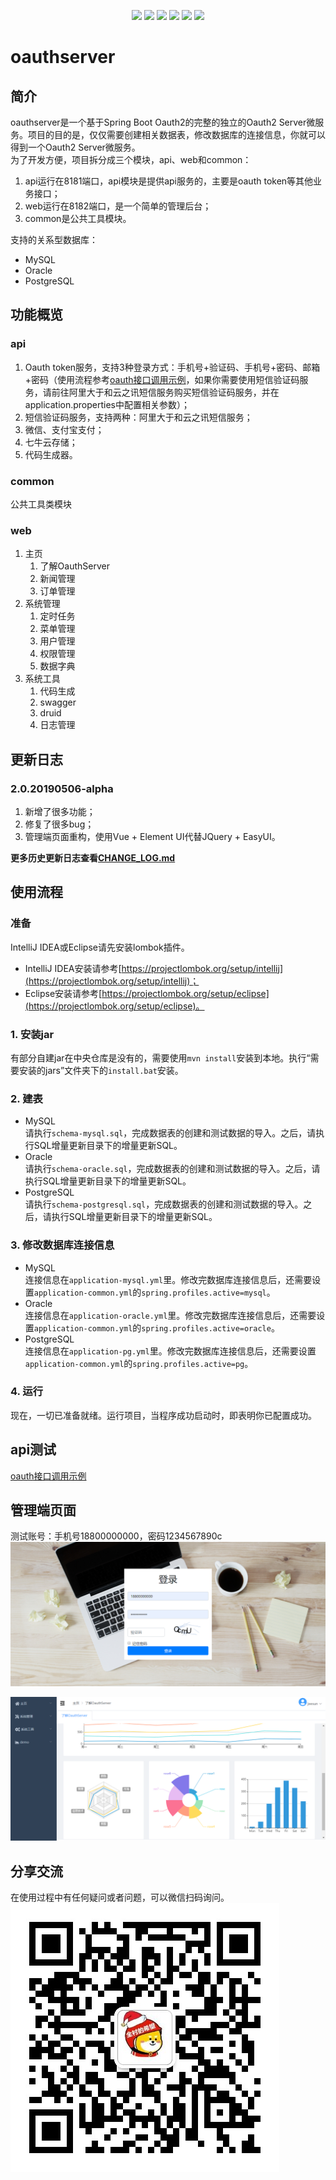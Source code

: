 <p align="center">
<a href="http://www.oracle.com/technetwork/java/javase/overview/index.html"><img src="https://img.shields.io/badge/language-java%208.0-orange.svg"></a>
<a href="https://www.jetbrains.com/idea/"><img src="https://img.shields.io/badge/platform-jetbrains-green.svg"></a>
<a href="http://projects.spring.io/spring-boot/"><img src="https://img.shields.io/badge/SpringBoot-1.5.20-990066.svg"></a>
<img src="https://img.shields.io/badge/Database-MySQL%7COracle%7CPostgreSQL-brightgreen.svg">
<img src="https://img.shields.io/badge/License-Apache%202.0-blue.svg">
<img src="https://img.shields.io/badge/release-1.3.0-brightgreen.svg">

</p>

# oauthserver
## 简介
oauthserver是一个基于Spring Boot Oauth2的完整的独立的Oauth2 Server微服务。项目的目的是，仅仅需要创建相关数据表，修改数据库的连接信息，你就可以得到一个Oauth2 Server微服务。  
为了开发方便，项目拆分成三个模块，api、web和common：
1. api运行在8181端口，api模块是提供api服务的，主要是oauth token等其他业务接口；
2. web运行在8182端口，是一个简单的管理后台；
3. common是公共工具模块。

支持的关系型数据库：
- MySQL
- Oracle
- PostgreSQL

## 功能概览
### api
1. Oauth token服务，支持3种登录方式：手机号+验证码、手机号+密码、邮箱+密码（使用流程参考[oauth接口调用示例](tutorial/api.md)，如果你需要使用短信验证码服务，请前往阿里大于和云之讯短信服务购买短信验证码服务，并在application.properties中配置相关参数）；
2. 短信验证码服务，支持两种：阿里大于和云之讯短信服务；
3. 微信、支付宝支付；
4. 七牛云存储；
5. 代码生成器。
### common
公共工具类模块
### web
1. 主页
   1. 了解OauthServer
   2. 新闻管理
   3. 订单管理
2. 系统管理
   1. 定时任务
   2. 菜单管理
   3. 用户管理
   4. 权限管理
   5. 数据字典
3. 系统工具
   1. 代码生成
   2. swagger
   3. druid
   4. 日志管理

## 更新日志
### 2.0.20190506-alpha
1. 新增了很多功能；
2. 修复了很多bug；
3. 管理端页面重构，使用Vue + Element UI代替JQuery + EasyUI。

**更多历史更新日志查看[CHANGE_LOG.md](tutorial/CHANGE_LOG.md)**

## 使用流程
### 准备
IntelliJ IDEA或Eclipse请先安装lombok插件。
- IntelliJ IDEA安装请参考[https://projectlombok.org/setup/intellij](https://projectlombok.org/setup/intellij)；
- Eclipse安装请参考[https://projectlombok.org/setup/eclipse](https://projectlombok.org/setup/eclipse)。
### 1. 安装jar
有部分自建jar在中央仓库是没有的，需要使用`mvn install`安装到本地。执行“需要安装的jars”文件夹下的`install.bat`安装。
### 2. 建表
- MySQL  
请执行`schema-mysql.sql`，完成数据表的创建和测试数据的导入。之后，请执行SQL增量更新目录下的增量更新SQL。
- Oracle  
请执行`schema-oracle.sql`，完成数据表的创建和测试数据的导入。之后，请执行SQL增量更新目录下的增量更新SQL。
- PostgreSQL  
请执行`schema-postgresql.sql`，完成数据表的创建和测试数据的导入。之后，请执行SQL增量更新目录下的增量更新SQL。
### 3. 修改数据库连接信息
- MySQL  
连接信息在`application-mysql.yml`里。修改完数据库连接信息后，还需要设置`application-common.yml`的`spring.profiles.active=mysql`。    
- Oracle  
连接信息在`application-oracle.yml`里。修改完数据库连接信息后，还需要设置`application-common.yml`的`spring.profiles.active=oracle`。  
- PostgreSQL  
连接信息在`application-pg.yml`里。修改完数据库连接信息后，还需要设置`application-common.yml`的`spring.profiles.active=pg`。  
### 4. 运行
现在，一切已准备就绪。运行项目，当程序成功启动时，即表明你已配置成功。

## api测试
[oauth接口调用示例](tutorial/api.md)

## 管理端页面
测试账号：手机号18800000000，密码1234567890c
![登录页](tutorial/screenshots/login.png)

![管理端主页](tutorial/screenshots/index.png)

## 分享交流
在使用过程中有任何疑问或者问题，可以微信扫码询问。  
![author](tutorial/screenshots/author.jpg)